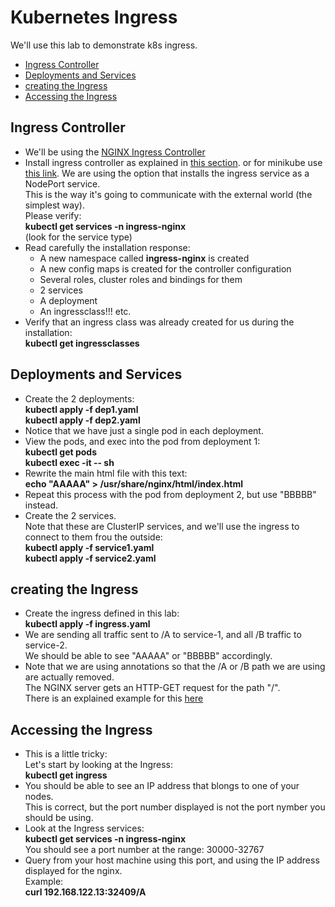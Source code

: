 # Kubernetes Ingress

We'll use this lab to demonstrate k8s ingress.

- [Ingress Controller](#Ingress-Controller)
- [Deployments and Services](#Deployments-and-Services)
- [creating the Ingress](#creating-the-Ingress)
- [Accessing the Ingress](#Accessing-the-Ingress)


## Ingress Controller

- We'll be using the [NGINX Ingress Controller](https://kubernetes.github.io/ingress-nginx/)
- Install ingress controller as explained in [this section](https://kubernetes.github.io/ingress-nginx/deploy/#bare-metal-clusters). 
or
for minikube use [this link](https://kubernetes.github.io/ingress-nginx/deploy/#minikube).
We are using the option that installs the ingress service as a NodePort service.  
This is the way it's going to communicate with the external world (the simplest way).  
Please verify:  
**kubectl get services -n ingress-nginx**  
(look for the service type)
- Read carefully the installation response:  
  - A new namespace called **ingress-nginx** is created
  - A new config maps is created for the controller configuration
  - Several roles, cluster roles and bindings for them
  - 2 services
  - A deployment
  - An ingressclass!!!
  etc.
- Verify that an ingress class was already created for us during the installation:  
**kubectl get ingressclasses**


## Deployments and Services

- Create the 2 deployments:  
**kubectl apply -f dep1.yaml**  
**kubectl apply -f dep2.yaml**  
- Notice that we have just a single pod in each deployment.
- View the pods, and exec into the pod from deployment 1:  
**kubectl get pods**  
**kubectl exec -it <pod name> -- sh**
- Rewrite the main html file with this text:  
**echo "AAAAA" > /usr/share/nginx/html/index.html**
- Repeat this process with the pod from deployment 2, but use "BBBBB" instead.
- Create the 2 services.  
Note that these are ClusterIP services, and we'll use the ingress to connect to them frou the outside:  
**kubectl apply -f service1.yaml**  
**kubectl apply -f service2.yaml**  

## creating the Ingress

- Create the ingress defined in this lab:  
**kubectl apply -f ingress.yaml**
- We are sending all traffic sent to /A to service-1, and all /B traffic to service-2.  
We should be able to see "AAAAA" or "BBBBB" accordingly.
- Note that we are using annotations so that the /A or /B path we are using are actually removed.  
The NGINX server gets an HTTP-GET request for the path "/".  
There is an explained example for this [here](https://kubernetes.github.io/ingress-nginx/examples/rewrite/#rewrite-target)

## Accessing the Ingress

- This is a little tricky:  
Let's start by looking at the Ingress:  
**kubectl get ingress**  
- You should be able to see an IP address that blongs to one of your nodes.  
This is correct, but the port number displayed is not the port nymber you should be using.
- Look at the Ingress services:  
**kubectl get services -n ingress-nginx**  
You should see a port number at the range:  30000-32767
- Query from your host machine using this port, and using the IP address displayed for the nginx.  
Example:  
**curl 192.168.122.13:32409/A**

